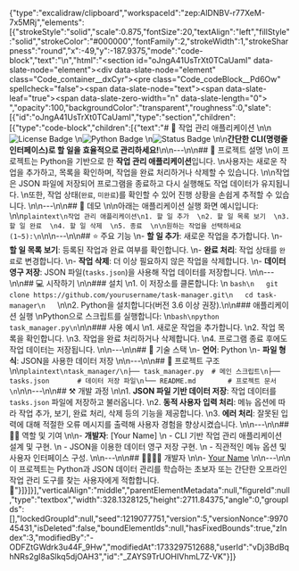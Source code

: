 {"type":"excalidraw/clipboard","workspaceId":"zep:AlDNBV-r77XeM-7x5MRj","elements":[{"strokeStyle":"solid","scale":0.875,"fontSize":20,"textAlign":"left","fillStyle":"solid","strokeColor":"#000000","fontFamily":2,"strokeWidth":1,"strokeSharpness":"round","x":-49,"y":-187.9375,"mode":"code-block","text":"﻿\n","html":"<section id=\"oJngA41UsTrXt0TCaUamI\" data-slate-node=\"element\"><div data-slate-node=\"element\" class=\"Code_container__dxCyr\"><pre class=\"Code_codeBlock__Pd6Ow\" spellcheck=\"false\"><span data-slate-node=\"text\"><span data-slate-leaf=\"true\"><span data-slate-zero-width=\"n\" data-slate-length=\"0\">﻿<br></span></span></span></pre></div></section>","opacity":100,"backgroundColor":"transparent","roughness":0,"slate":[{"id":"oJngA41UsTrXt0TCaUamI","type":"section","children":[{"type":"code-block","children":[{"text":"# 📝 작업 관리 애플리케이션  \n\n![License Badge](https://img.shields.io/badge/license-MIT-blue)  \n![Python Badge](https://img.shields.io/badge/language-Python-green)  \n![Status Badge](https://img.shields.io/badge/status-Active-brightgreen)  \n\n**간단한 CLI(명령줄 인터페이스)로 할 일을 효율적으로 관리하세요!**\n\n---\n\n## 📖 프로젝트 설명  \n이 프로젝트는 Python을 기반으로 한 **작업 관리 애플리케이션**입니다.  \n사용자는 새로운 작업을 추가하고, 목록을 확인하며, 작업을 완료 처리하거나 삭제할 수 있습니다.  \n\n작업은 JSON 파일에 저장되어 프로그램을 종료하고 다시 실행해도 작업 데이터가 유지됩니다.  \n또한, 작업 상태(`완료`, `미완료`)를 확인할 수 있어 진행 상황을 손쉽게 추적할 수 있습니다.  \n\n---\n\n## 🐤 데모  \n\n아래는 애플리케이션 실행 화면 예시입니다:  \n\n```plaintext\n작업 관리 애플리케이션\n1. 할 일 추가  \n2. 할 일 목록 보기  \n3. 할 일 완료  \n4. 할 일 삭제  \n5. 종료  \n\n원하는 작업을 선택하세요 (1~5):\n```\n\n---\n\n## ⭐ 주요 기능  \n- **할 일 추가**: 새로운 작업을 추가합니다.  \n- **할 일 목록 보기**: 등록된 작업과 완료 여부를 확인합니다.  \n- **완료 처리**: 작업 상태를 `완료`로 변경합니다.  \n- **작업 삭제**: 더 이상 필요하지 않은 작업을 삭제합니다.  \n- **데이터 영구 저장**: JSON 파일(`tasks.json`)을 사용해 작업 데이터를 저장합니다.  \n\n---\n\n## 💻 시작하기  \n\n### 설치  \n1. 이 저장소를 클론합니다:  \n   ```bash\n   git clone https://github.com/yourusername/task-manager.git\n   cd task-manager\n   ```\n\n2. Python을 설치합니다(버전 3.6 이상 권장).\n\n### 애플리케이션 실행  \nPython으로 스크립트를 실행합니다:  \n```bash\npython task_manager.py\n```\n\n### 사용 예시  \n1. 새로운 작업을 추가합니다.  \n2. 작업 목록을 확인합니다.  \n3. 작업을 완료 처리하거나 삭제합니다.  \n4. 프로그램 종료 후에도 작업 데이터는 저장됩니다.  \n\n---\n\n## 🔧 기술 스택  \n- **언어**: Python  \n- **파일 형식**: JSON을 사용한 데이터 저장  \n\n---\n\n## 📂 프로젝트 구조  \n\n```plaintext\ntask_manager/\n├── task_manager.py  # 메인 스크립트\n├── tasks.json       # 데이터 저장 파일\n└── README.md        # 프로젝트 문서\n```\n\n---\n\n## ⚒ 개발 과정  \n\n1. **JSON 파일 기반 데이터 저장**: 작업 데이터를 `tasks.json` 파일에 저장하고 불러옵니다.  \n2. **동적 사용자 입력 처리**: 메뉴 옵션에 따라 작업 추가, 보기, 완료 처리, 삭제 등의 기능을 제공합니다.  \n3. **에러 처리**: 잘못된 입력에 대해 적절한 오류 메시지를 출력해 사용자 경험을 향상시켰습니다.  \n\n---\n\n## 👨‍💻 역할 및 기여  \n\n- **개발자**: [Your Name]  \n    - CLI 기반 작업 관리 애플리케이션 설계 및 구현.  \n    - JSON을 이용한 데이터 영구 저장 구현.  \n    - 직관적인 메뉴 옵션 및 사용자 인터페이스 구성.  \n\n---\n\n## 👨‍👩‍👧‍👦 개발자  \n\n- [Your Name](https://github.com/yourusername)  \n\n---\n\n이 프로젝트는 Python과 JSON 데이터 관리를 학습하는 초보자 또는 간단한 오프라인 작업 관리 도구를 찾는 사용자에게 적합합니다. 🚀"}]}]}],"verticalAlign":"middle","parentElementMetadata":null,"figureId":null,"type":"textbox","width":328.1328125,"height":2711.84375,"angle":0,"groupIds":[],"lockedGroupId":null,"seed":1219077751,"version":5,"versionNonce":997045431,"isDeleted":false,"boundElementIds":null,"hasFixedBounds":true,"zIndex":3,"modifiedBy":"-ODFZtGWdrk3u44F_9Hw","modifiedAt":1733297512688,"userId":"vDj3BdBqhNRs2gI8aSlkq5djOAH3","id":"_ZAYS9TrUOHIVhmL7Z-VK"}]}
